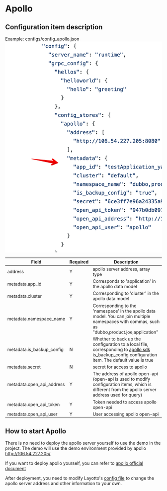# Apollo

## Configuration item description
Example: configs/config_apollo.json
![img.png](../../../img/configuration/apollo/img.png)

| Field | Required | Description |
| --- | --- | --- |
| address | Y | apollo server address, array type |
| metadata.app_id | Y | Corresponds to 'application' in the apollo data model |
| metadata.cluster | Y | Corresponding to 'cluster' in the apollo data model |
| metadata.namespace_name | Y | Corresponding to the 'namespace' in the apollo data model. You can join multiple namespaces with commas, such as "dubbo,product.joe,application" |
| metadata.is_backup_config | N | Whether to back up the configuration to a local file, corresponding to [agollo sdk](https://github.com/apolloconfig/agollo/wiki/%E4%BD%BF%E7%94%A8%E6%8C%87%E5%8D%97) is_backup_config configuration item. The default value is true |
| metadata.secret | N | secret for access to apollo |
| metadata.open_api_address | Y | The address of apollo open-api (open-api is used to modify configuration items, which is different from the apollo server address used for query) |
| metadata.open_api_token | Y | Token needed to access apollo open-api |
| metadata.open_api_user | Y | User accessing apollo open-api |

## How to start Apollo
There is no need to deploy the apollo server yourself to use the demo in the project. The demo will use the demo environment provided by apollo http://106.54.227.205/

If you want to deploy apollo yourself, you can refer to [apollo official document](https://www.apolloconfig.com/#/zh/deployment/quick-start)

After deployment, you need to modify Layotto's [config file](https://github.com/mosn/layotto/blob/main/configs/config_apollo.json) to change the apollo server address and other information to your own.